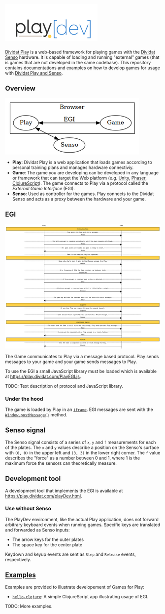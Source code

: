 # ![Play\[dev\]](images/logo-play-dev.png)

[Dividat Play](https://dividat.com/en/products/dividat) is a web-based framework for playing games with the [Dividat Senso](https://dividat.com/en/products/dividat) hardware. It is capable of loading and running "external" games (that is games that are not developed in the same codebase). This repository contains documentations and examples on how to develop games for usage with [Dividat Play and Senso](https://dividat.com/en/products/dividat).

## Overview

![architecture](images/architecture.png)

-   **Play**: Dividat Play is a web application that loads games according to personal training plans and manages hardware connectiviy.
-   **Game**: The game you are developing can be developed in any language or framework that can target the Web platform (e.g. [Unity](https://unity3d.com/), [Phaser](https://phaser.io/), [ClojureScript](https://clojurescript.org/)). The game connects to Play via a protocol called the _External Game Interface_ (EGI).
-   **Senso**: Used as controller for the games. Play connects to the Dividat Senso and acts as a proxy between the hardware and your game.

## EGI

![EGI protocol sequence chart](images/egi.png)

The Game communicates to Play via a message based protocol. Play sends messages to your game and your game sends messages to Play.

To use the EGI a small JavaScript library must be loaded which is available at <https://play.dividat.com/PlayEGI.js>.

TODO: Text description of protocol and JavaScript library.

### Under the hood

The game is loaded by Play in an [`iframe`](https://developer.mozilla.org/en-US/docs/Web/HTML/Element/iframe). EGI messages are sent with the [`Window.postMessage()`](https://developer.mozilla.org/en-US/docs/Web/API/Window/postMessage) method.

## Senso signal

The Senso signal consists of a series of `x`, `y` and `f` measurements for each of the plates. The `x` and `y` values describe a position on the Senso's surface with `(0, 0)` in the upper left and `(3, 3)` in the lower right corner. The `f` value describes the "force" as a number between 0 and 1, where 1 is the maximum force the sensors can theoretically measure.

## Development tool

A development tool that implements the EGI is available at <https://play.dividat.com/playDev.html>.

### Use without Senso

The PlayDev environment, like the actual Play application, does not forward arbitrary keyboard events when running games. Specific keys are translated and forwarded as Senso inputs:

- The arrow keys for the outer plates
- The space key for the center plate

Keydown and keyup events are sent as `Step` and `Release` events, respectively.

## [Examples](examples)

Examples are provided to illustrate developement of Games for Play:

- [`hello-clojure`](examples/hello-clojure): A simple ClojureScript app illustrating usage of EGI.

TODO: More examples.

